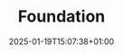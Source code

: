 ---
weight: 2100
title: "Foundation"
description: "This section explains the foundational principles and core knowledge needed to build software effectively."
icon: "foundation"
date: "2025-01-19T15:07:38+01:00"
lastmod: "2025-01-19T15:07:38+01:00"
draft: false
toc: true
authors:
-  ""                       # An array of authors of the post (filenames in content/authors).
---